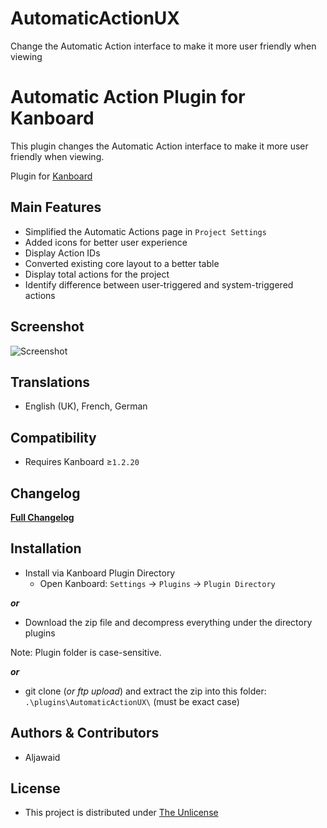 # AutomaticActionUX
Change the Automatic Action interface to make it more user friendly when viewing

Automatic Action Plugin for Kanboard
==========================

This plugin changes the Automatic Action interface to make it more user friendly when viewing.

Plugin for [Kanboard](https://github.com/fguillot/kanboard "Kanboard - Kanban project management software")


Main Features
-------------

- Simplified the Automatic Actions page in `Project Settings`
- Added icons for better user experience
- Display Action IDs
- Converted existing core layout to a better table
- Display total actions for the project
- Identify difference between user-triggered and system-triggered actions


Screenshot
----------
![Screenshot](../master/screenshot.png "Current Version")


Translations
------------

- English (UK), French, German


Compatibility
-------------

- Requires Kanboard ≥`1.2.20`


Changelog
---------

[**Full Changelog**](../master/changelog.md "See changes")
 

Installation
------------

- Install via Kanboard Plugin Directory
  - Open Kanboard: `Settings` -> `Plugins` -> `Plugin Directory`

**_or_**

- Download the zip file and decompress everything under the directory plugins

Note: Plugin folder is case-sensitive.

**_or_**
- git clone (_or ftp upload_) and extract the zip into this folder: `.\plugins\AutomaticActionUX\` (must be exact case)


Authors & Contributors
----------------------

- Aljawaid


License
-------
- This project is distributed under [The Unlicense](../master/LICENSE "Read The Unlicense")
